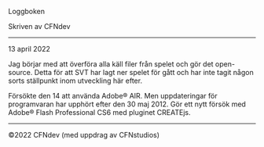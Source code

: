 Loggboken

Skriven av CFNdev

---
13 april 2022

Jag börjar med att överföra alla käll filer från spelet och gör det open-source.
Detta för att SVT har lagt ner spelet för gått och har inte tagit någon sorts ställpunkt inom utveckling här efter.

Försökte den 14 att använda Adobe® AIR. Men uppdateringar för programvaran har upphört efter den 30 maj 2012.
Gör ett nytt försök med Adobe® Flash Professional CS6 med pluginet CREATEjs.

---


©2022 CFNdev (med uppdrag av CFNstudios)
